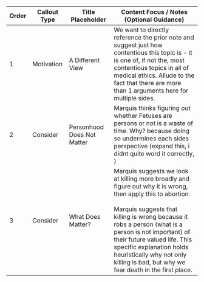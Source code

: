 
| **Order** | **Callout Type** | **Title Placeholder**      | **Content Focus / Notes (Optional Guidance)**                                                                                                                                                                                                                                                                                                                                |
| --------- | ---------------- | -------------------------- | ---------------------------------------------------------------------------------------------------------------------------------------------------------------------------------------------------------------------------------------------------------------------------------------------------------------------------------------------------------------------------- |
| 1         | Motivation       | A Different View           | We want to directly reference the prior note and suggest just how contentious this topic is - it is one of, if not the, most contentious topics in all of medical ethics. Allude to the fact that there are more than 1 arguments here for multiple sides.                                                                                                                   |
| 2         | Consider         | Personhood Does Not Matter | Marquis thinks figuring out whether Fetuses are persons or not is a waste of time. Why? because doing so undermines each sides perspective (expand this, i didnt quite word it correctly, )                                                                                                                                                                                  |
| 3         | Consider         | What Does Matter?          | Marquis suggests we look at killing more broadly and figure out why it is wrong, then apply this to abortion.  <br><br>Marquis suggests that killing is wrong because it robs a person (what is a person is not important) of their future valued life. This specific explanation holds heuristically why not only killing is bad, but why we fear death in the first place. |

 